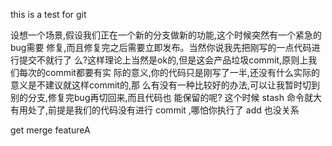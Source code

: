 this is a test for git

设想一个场景,假设我们正在一个新的分支做新的功能,这个时候突然有一个紧急的bug需要
修复,而且修复完之后需要立即发布。当然你说我先把刚写的一点代码进行提交不就行了
么?这样理论上当然是ok的,但是这会产品垃圾commit,原则上我们每次的commit都要有实
际的意义,你的代码只是刚写了一半,还没有什么实际的意义是不建议就这样commit的,那
么有没有一种比较好的办法,可以让我暂时切到别的分支,修复完bug再切回来,而且代码也
能保留的呢?
这个时候	stash	命令就大有用处了,前提是我们的代码没有进行	commit	,哪怕你执行了
add	也没关系

get merge featureA